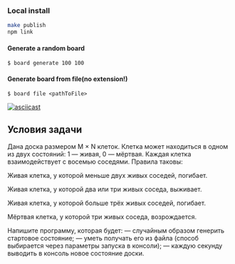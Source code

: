 ### Local install
```sh
make publish
npm link
```

#### Generate a random board <rows> <colls>
`$ board generate 100 100`

#### Generate board from file(no extension!)

`$ board file <pathToFile>`

[![asciicast](https://asciinema.org/a/v3GwZ7Oa6yMJx5ImIGqYKTeR2.svg)](https://asciinema.org/a/v3GwZ7Oa6yMJx5ImIGqYKTeR2)

## Условия задачи
Дана доска размером M × N клеток. Клетка может находиться в одном из двух состояний: 1 — живая, 0 — мёртвая. Каждая клетка взаимодействует с восемью соседями. Правила таковы:

Живая клетка, у которой меньше двух живых соседей, погибает.

Живая клетка, у которой два или три живых соседа, выживает.

Живая клетка, у которой больше трёх живых соседей, погибает.

Мёртвая клетка, у которой три живых соседа, возрождается.

Напишите программу, которая будет:
— случайным образом генерить стартовое состояние;
— уметь получать его из файла (способ выбирается через параметры запуска в консоли);
— каждую секунду выводить в консоль новое состояние доски.


